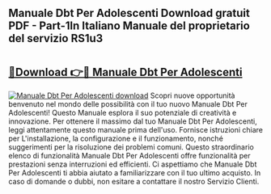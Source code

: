 ## Manuale Dbt Per Adolescenti Download gratuit PDF - Part-1ln Italiano Manuale del proprietario del servizio RS1u3

# <h2><a href="http://dfg53m7.blite.top/?on=Manuale+Dbt+Per+Adolescenti">🔗Download 👉🔴 Manuale Dbt Per Adolescenti</a></h2>

[![Manuale Dbt Per Adolescenti download](https://i.imgur.com/lujVjoI.png)](http://dfg53m7.blite.top/?on=Manuale+Dbt+Per+Adolescenti)
Scopri nuove opportunità benvenuto nel mondo delle possibilità con il tuo nuovo Manuale Dbt Per Adolescenti! Questo Manuale esplora il suo potenziale di creatività e innovazione. Per ottenere il massimo dal tuo Manuale Dbt Per Adolescenti, leggi attentamente questo manuale prima dell'uso. Fornisce istruzioni chiare per L'installazione, la configurazione e il funzionamento, nonché suggerimenti per la risoluzione dei problemi comuni. Questo straordinario elenco di funzionalità Manuale Dbt Per Adolescenti offre funzionalità per prestazioni senza interruzioni ed efficienti. Ci aspettiamo che Manuale Dbt Per Adolescenti ti abbia aiutato a familiarizzare con il tuo ultimo acquisto. In caso di domande o dubbi, non esitare a contattare il nostro Servizio Clienti.
